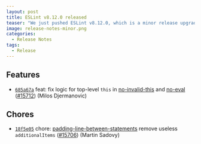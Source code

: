 ```yaml
---
layout: post
title: ESLint v8.12.0 released
teaser: "We just pushed ESLint v8.12.0, which is a minor release upgrade of ESLint. This release adds some new features and fixes several bugs found in the previous release."
image: release-notes-minor.png
categories:
  - Release Notes
tags:
  - Release
---
```









## Features


* [`685a67a`](https://github.com/eslint/eslint/commit/685a67a62bdea19ca9ce12008a034b8d31162422) feat: fix logic for top-level `this` in [no-invalid-this](/docs/rules/no-invalid-this) and [no-eval](/docs/rules/no-eval) ([#15712](https://github.com/eslint/eslint/issues/15712)) (Milos Djermanovic)














## Chores


* [`18f5e05`](https://github.com/eslint/eslint/commit/18f5e05bce10503186989d81ca484abb185a2c9d) chore: [padding-line-between-statements](/docs/rules/padding-line-between-statements) remove useless `additionalItems` ([#15706](https://github.com/eslint/eslint/issues/15706)) (Martin Sadovy)


